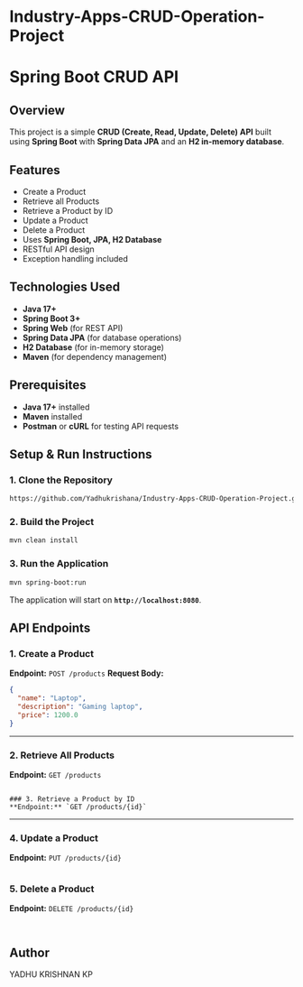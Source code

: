 # Industry-Apps-CRUD-Operation-Project
# Spring Boot CRUD API

## Overview
This project is a simple **CRUD (Create, Read, Update, Delete) API** built using **Spring Boot** with **Spring Data JPA** and an **H2 in-memory database**.

## Features
- Create a Product
- Retrieve all Products
- Retrieve a Product by ID
- Update a Product
- Delete a Product
- Uses **Spring Boot, JPA, H2 Database**
- RESTful API design
- Exception handling included

## Technologies Used
- **Java 17+**
- **Spring Boot 3+**
- **Spring Web** (for REST API)
- **Spring Data JPA** (for database operations)
- **H2 Database** (for in-memory storage)
- **Maven** (for dependency management)

## Prerequisites
- **Java 17+** installed
- **Maven** installed
- **Postman** or **cURL** for testing API requests

## Setup & Run Instructions

### 1. Clone the Repository
```sh
https://github.com/Yadhukrishana/Industry-Apps-CRUD-Operation-Project.git

```

### 2. Build the Project
```sh
mvn clean install
```

### 3. Run the Application
```sh
mvn spring-boot:run
```

The application will start on **`http://localhost:8080`**.

## API Endpoints

### 1. Create a Product
**Endpoint:** `POST /products`
**Request Body:**
```json
{
  "name": "Laptop",
  "description": "Gaming laptop",
  "price": 1200.0
}

```

---
### 2. Retrieve All Products
**Endpoint:** `GET /products`

```

### 3. Retrieve a Product by ID
**Endpoint:** `GET /products/{id}`

```

---
### 4. Update a Product
**Endpoint:** `PUT /products/{id}`

```

```
### 5. Delete a Product
**Endpoint:** `DELETE /products/{id}`
```


```
## Author
YADHU KRISHNAN KP
